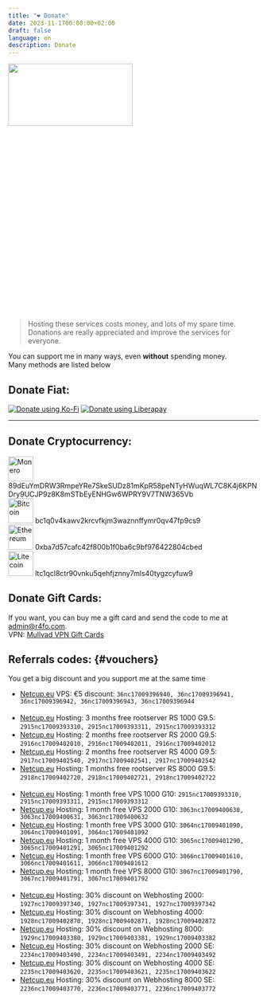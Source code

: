 ```yaml
---
title: "❤️ Donate"
date: 2023-11-1T00:00:00+02:00
draft: false
language: en
description: Donate
---
```


<div style="width: 1000px; height: 500px;">
    <img src="/images/donate.png" width="50%" height="50%">
</div>

> Hosting these services costs money, and lots of my spare time. Donations are really appreciated and improve the services for everyone.

<p class="mb-8 font-light text-center text-white-500 lg:mb-16 dark:text-white-400 sm:text-xl">You can support me in many ways, even <strong>without</strong> spending money. <br> Many methods are listed below</p>

## Donate Fiat:
<a href="https://ko-fi.com/r4focom"><img alt="Donate using Ko-Fi " src="/images/kofi.webp"></a>
<a href="https://liberapay.com/r4fo.com/donate"><img alt="Donate using Liberapay " src="/images/liberapay.svg"></a>

<hr>

## Donate Cryptocurrency:
<img src="/images/icons/monero.svg" alt="Monero" width="50"/> 89dEuYmDRW3RmpeYRe7SkeSUDz81mKpR58peNTyHWuqWL7C8K4j6KPNDry9UCJP9z8K8mSTbEyENHGw6WPRY9V7TNW365Vb <br>
<img src="/images/icons/bitcoin.svg" alt="Bitcoin" width="50"/> bc1q0v4kawv2krcvfkjm3waznnffymr0qv47fp9cs9 <br>
<img src="/images/icons/ethereum.svg" alt="Ethereum" width="50"/> 0xba7d57cafc42f800b1f0ba6c9bf976422804cbed <br>
<img src="/images/icons/litecoin.svg" alt="Litecoin" width="50"/> ltc1qcl8ctr90vnku5qehfjznny7mls40tygzcyfuw9 <br>

## Donate Gift Cards:
If you want, you can buy me a gift card and send the code to me at admin@r4fo.com. <br>
VPN: <a href="https://mullvad.net/help/partnerships-and-resellers/">Mullvad VPN Gift Cards</a>

## Referrals codes: {#vouchers}
You get a big discount and you support me at the same time
<ul>
<li><a href="https://netcup.eu/">Netcup.eu</a> VPS: €5 discount: <code>36nc17009396940, 36nc17009396941, 36nc17009396942, 36nc17009396943, 36nc17009396944</code> </li>
<br>
<li><a href="https://netcup.eu/">Netcup.eu</a> Hosting: 3 months free rootserver RS 1000 G9.5: <code>2915nc17009393310, 2915nc17009393311, 2915nc17009393312</code> </li>
<li><a href="https://netcup.eu/">Netcup.eu</a> Hosting: 2 months free rootserver RS 2000 G9.5: <code>2916nc17009402010, 2916nc17009402011, 2916nc17009402012</code> </li>
<li><a href="https://netcup.eu/">Netcup.eu</a> Hosting: 2 months free rootserver RS 4000 G9.5: <code>2917nc17009402540, 2917nc17009402541, 2917nc17009402542</code> </li>
<li><a href="https://netcup.eu/">Netcup.eu</a> Hosting: 1 months free rootserver RS 8000 G9.5: <code>2918nc17009402720, 2918nc17009402721, 2918nc17009402722</code> </li>
<br>
<li><a href="https://netcup.eu/">Netcup.eu</a> Hosting: 1 month free VPS 1000 G10: <code>2915nc17009393310, 2915nc17009393311, 2915nc17009393312</code> </li>
<li><a href="https://netcup.eu/">Netcup.eu</a> Hosting: 1 month free VPS 2000 G10: <code>3063nc17009400630, 3063nc17009400631, 3063nc17009400632</code> </li>
<li><a href="https://netcup.eu/">Netcup.eu</a> Hosting: 1 month free VPS 3000 G10: <code>3064nc17009401090, 3064nc17009401091, 3064nc17009401092</code> </li>
<li><a href="https://netcup.eu/">Netcup.eu</a> Hosting: 1 month free VPS 4000 G10: <code>3065nc17009401290, 3065nc17009401291, 3065nc17009401292</code> </li>
<li><a href="https://netcup.eu/">Netcup.eu</a> Hosting: 1 month free VPS 6000 G10: <code>3066nc17009401610, 3066nc17009401611, 3066nc17009401612</code> </li>
<li><a href="https://netcup.eu/">Netcup.eu</a> Hosting: 1 month free VPS 8000 G10: <code>3067nc17009401790, 3067nc17009401791, 3067nc17009401792</code> </li>
<br>
<li><a href="https://netcup.eu/">Netcup.eu</a> Hosting: 30% discount on Webhosting 2000: <code>1927nc17009397340, 1927nc17009397341, 1927nc17009397342</code> </li>
<li><a href="https://netcup.eu/">Netcup.eu</a> Hosting: 30% discount on Webhosting 4000: <code>1928nc17009402870, 1928nc17009402871, 1928nc17009402872</code> </li>
<li><a href="https://netcup.eu/">Netcup.eu</a> Hosting: 30% discount on Webhosting 8000: <code>1929nc17009403380, 1929nc17009403381, 1929nc17009403382</code> </li>
<li><a href="https://netcup.eu/">Netcup.eu</a> Hosting: 30% discount on Webhosting 2000 SE: <code>2234nc17009403490, 2234nc17009403491, 2234nc17009403492</code> </li>
<li><a href="https://netcup.eu/">Netcup.eu</a> Hosting: 30% discount on Webhosting 4000 SE: <code>2235nc17009403620, 2235nc17009403621, 2235nc17009403622</code> </li>
<li><a href="https://netcup.eu/">Netcup.eu</a> Hosting: 30% discount on Webhosting 8000 SE: <code>2236nc17009403770, 2236nc17009403771, 2236nc17009403772</code> </li>
</ul>